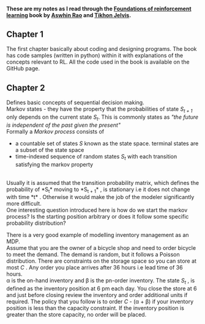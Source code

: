 #### These are my notes as I read through the [Foundations of reinforcement learning](https://github.com/TikhonJelvis/RL-book) book by [Aswhin Rao](https://www.linkedin.com/in/ashwin2rao/) and [Tikhon Jelvis](https://www.linkedin.com/in/tikhon-jelvis/).

## Chapter 1
The first chapter basically about coding and designing programs. The book has code samples (written in python) within it with explanations of the concepts relevant to RL.
All the code used in the book is available on the GitHub page. 

## Chapter 2
Defines basic concepts of sequential decision making. <br>
Markov states - they have the property that the probabilities of state *S<sub>t + 1</sub>* only depends on the current state *S<sub>t</sub>*. This is commonly states as *"the future is independent of the past given the present"*   
Formally a *Markov process* consists of 
* a countable set of states *S* known as the state space. terminal states are a subset of the state space
* time-indexed sequence of random states *S<sub>t</sub>* with each transition satisfying the markov property
<br>
Usually it is assumed that the transition probability matrix, which defines the probability of *S<sub>t</sub>* moving to *S<sub>t + 1</sub>* , is stationary i.e it does not change with time *t* . Otherwise it would make the job of the modeler significantly more difficult. <br>
One interesting question introduced here is how do we start the markov process? Is the starting position arbitrary or does it follow some specific probability distribution? <br>

There is a very good example of modelling inventory management as an MDP. <br>
Assume that you are the owner of a bicycle shop and need to order bicycle to meet the demand. The demand is random, but it follows a Poisson distribution. There are constraints on the storage space so you can store at most *C* . Any order you place arrives after 36 hours i.e lead time of 36 hours. <br>
α is the on-hand inventory and β is the pn-order inventory. 
The state *S<sub>t</sub>* , is defined as the inventory position at 6 pm each day. You close the store at 6 and just before closing review the inventory  and order additional units if required. The policy that you follow is to order *C* - (α + β) if your inventory position is less than the capacity constraint. If the inventory position is greater than the store capacity, no order will be placed.

